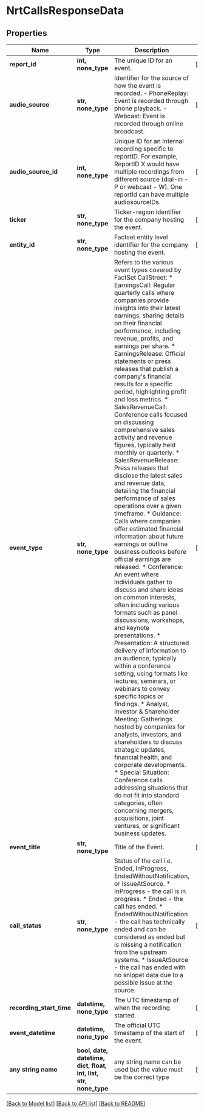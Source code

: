 # NrtCallsResponseData


## Properties
Name | Type | Description | Notes
------------ | ------------- | ------------- | -------------
**report_id** | **int, none_type** | The unique ID for an event. | [optional] 
**audio_source** | **str, none_type** | Identifier for the source of how the event is recorded. - PhoneReplay: Event is recorded through phone playback. - Webcast: Event is recorded through online broadcast. | [optional] 
**audio_source_id** | **int, none_type** | Unique ID for an Internal recording specific to reportID. For example, ReportID X would have multiple recordings from different source (dial-in - P or webcast - W). One reportId can have multiple audiosourceIDs. | [optional] 
**ticker** | **str, none_type** | Ticker-region identifier for the company hosting the event. | [optional] 
**entity_id** | **str, none_type** | Factset entity level identifier for the company hosting the event. | [optional] 
**event_type** | **str, none_type** | Refers to the various event types covered by FactSet CallStreet:  * EarningsCall: Regular quarterly calls where companies provide insights into their latest earnings, sharing details on their financial performance, including revenue, profits, and earnings per share.  * EarningsRelease: Official statements or press releases that publish a company&#39;s financial results for a specific period, highlighting profit and loss metrics.  * SalesRevenueCall: Conference calls focused on discussing comprehensive sales activity and revenue figures, typically held monthly or quarterly.  * SalesRevenueRelease: Press releases that disclose the latest sales and revenue data, detailing the financial performance of sales operations over a given timeframe.  * Guidance: Calls where companies offer estimated financial information about future earnings or outline business outlooks before official earnings are released.  * Conference: An event where individuals gather to discuss and share ideas on common interests, often including various formats such as panel discussions, workshops, and keynote presentations.  * Presentation:  A structured delivery of information to an audience, typically within a conference setting, using formats like lectures, seminars, or webinars to convey specific topics or findings.  * Analyst, Investor &amp; Shareholder Meeting: Gatherings hosted by companies for analysts, investors, and shareholders to discuss strategic updates, financial health, and corporate developments.  * Special Situation: Conference calls addressing situations that do not fit into standard categories, often concerning mergers, acquisitions, joint ventures, or significant business updates. | [optional] 
**event_title** | **str, none_type** | Title of the Event. | [optional] 
**call_status** | **str, none_type** | Status of the call i.e. Ended, InProgress, EndedWithoutNotification, or IssueAtSource.  * InProgress - the call is in progress. * Ended - the call has ended. * EndedWithoutNotification - the call has technically ended and can be considered as ended but is missing a notification from the upstream systems. * IssueAtSource - the call has ended with no snippet data due to a possible issue at the source. | [optional] 
**recording_start_time** | **datetime, none_type** | The UTC timestamp of when the recording started. | [optional] 
**event_datetime** | **datetime, none_type** | The official UTC timestamp of the start of the event. | [optional] 
**any string name** | **bool, date, datetime, dict, float, int, list, str, none_type** | any string name can be used but the value must be the correct type | [optional]

[[Back to Model list]](../README.md#documentation-for-models) [[Back to API list]](../README.md#documentation-for-api-endpoints) [[Back to README]](../README.md)


